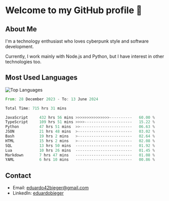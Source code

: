 # Welcome to my GitHub profile 👋

## About Me
I'm a technology enthusiast who loves cyberpunk style and software development.

Currently, I work mainly with Node.js and Python, but I have interest in other technologies too.

## Most Used Languages
![Top Languages](https://github-readme-stats.vercel.app/api/top-langs/?username=eduardobieger&layout=compact&theme=radical)

<!--START_SECTION:waka-->

```rust
From: 28 December 2023 - To: 13 June 2024

Total Time: 715 hrs 31 mins

JavaScript     432 hrs 56 mins >>>>>>>>>>>>>>>----------   60.00 %
TypeScript     109 hrs 51 mins >>>>---------------------   15.22 %
Python         47 hrs 51 mins  >>-----------------------   06.63 %
JSON           21 hrs 48 mins  >------------------------   03.02 %
Bash           19 hrs 2 mins   >------------------------   02.64 %
HTML           15 hrs 2 mins   >------------------------   02.08 %
SQL            13 hrs 50 mins  -------------------------   01.92 %
Lua            10 hrs 26 mins  -------------------------   01.45 %
Markdown       7 hrs 47 mins   -------------------------   01.08 %
YAML           6 hrs 10 mins   -------------------------   00.86 %
```

<!--END_SECTION:waka-->

## Contact
- Email: eduardo42bieger@gmail.com 
- LinkedIn: [eduardobieger](https://www.linkedin.com/in/eduardo-bieger/)
